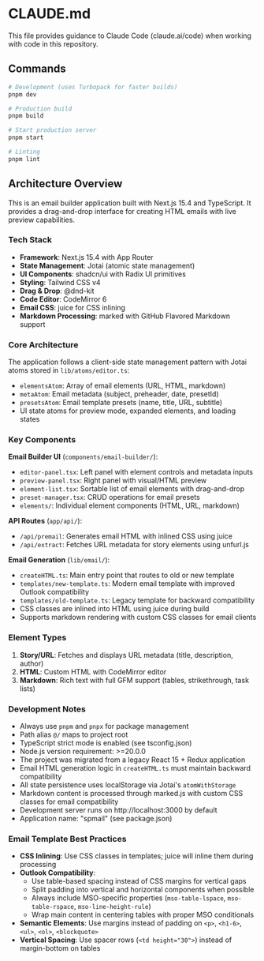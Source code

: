 # CLAUDE.md

This file provides guidance to Claude Code (claude.ai/code) when working with code in this repository.

## Commands

```bash
# Development (uses Turbopack for faster builds)
pnpm dev

# Production build
pnpm build

# Start production server
pnpm start

# Linting
pnpm lint
```

## Architecture Overview

This is an email builder application built with Next.js 15.4 and TypeScript. It provides a drag-and-drop interface for creating HTML emails with live preview capabilities.

### Tech Stack
- **Framework**: Next.js 15.4 with App Router
- **State Management**: Jotai (atomic state management)
- **UI Components**: shadcn/ui with Radix UI primitives
- **Styling**: Tailwind CSS v4
- **Drag & Drop**: @dnd-kit
- **Code Editor**: CodeMirror 6
- **Email CSS**: juice for CSS inlining
- **Markdown Processing**: marked with GitHub Flavored Markdown support

### Core Architecture

The application follows a client-side state management pattern with Jotai atoms stored in `lib/atoms/editor.ts`:

- `elementsAtom`: Array of email elements (URL, HTML, markdown)
- `metaAtom`: Email metadata (subject, preheader, date, presetId)
- `presetsAtom`: Email template presets (name, title, URL, subtitle)
- UI state atoms for preview mode, expanded elements, and loading states

### Key Components

**Email Builder UI** (`components/email-builder/`):

- `editor-panel.tsx`: Left panel with element controls and metadata inputs
- `preview-panel.tsx`: Right panel with visual/HTML preview
- `element-list.tsx`: Sortable list of email elements with drag-and-drop
- `preset-manager.tsx`: CRUD operations for email presets
- `elements/`: Individual element components (HTML, URL, markdown)

**API Routes** (`app/api/`):

- `/api/premail`: Generates email HTML with inlined CSS using juice
- `/api/extract`: Fetches URL metadata for story elements using unfurl.js

**Email Generation** (`lib/email/`):

- `createHTML.ts`: Main entry point that routes to old or new template
- `templates/new-template.ts`: Modern email template with improved Outlook compatibility
- `templates/old-template.ts`: Legacy template for backward compatibility
- CSS classes are inlined into HTML using juice during build
- Supports markdown rendering with custom CSS classes for email clients

### Element Types

1. **Story/URL**: Fetches and displays URL metadata (title, description, author)
2. **HTML**: Custom HTML with CodeMirror editor
3. **Markdown**: Rich text with full GFM support (tables, strikethrough, task lists)

### Development Notes

- Always use `pnpm` and `pnpx` for package management
- Path alias `@/` maps to project root
- TypeScript strict mode is enabled (see tsconfig.json)
- Node.js version requirement: >=20.0.0
- The project was migrated from a legacy React 15 + Redux application
- Email HTML generation logic in `createHTML.ts` must maintain backward compatibility
- All state persistence uses localStorage via Jotai's `atomWithStorage`
- Markdown content is processed through marked.js with custom CSS classes for email compatibility
- Development server runs on http://localhost:3000 by default
- Application name: "spmail" (see package.json)

### Email Template Best Practices

- **CSS Inlining**: Use CSS classes in templates; juice will inline them during processing
- **Outlook Compatibility**: 
  - Use table-based spacing instead of CSS margins for vertical gaps
  - Split padding into vertical and horizontal components when possible
  - Always include MSO-specific properties (`mso-table-lspace`, `mso-table-rspace`, `mso-line-height-rule`)
  - Wrap main content in centering tables with proper MSO conditionals
- **Semantic Elements**: Use margins instead of padding on `<p>`, `<h1-6>`, `<ul>`, `<ol>`, `<blockquote>`
- **Vertical Spacing**: Use spacer rows (`<td height="30">`) instead of margin-bottom on tables
